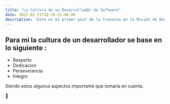 ```yaml
---
title: "La Cultura de un Desarrollad@r de Software"
date: 2022-02-21T18:16:21-06:00
description: 'Este es mi primer post de la travesía en la Misión de Backend con Node JS de Launch X.'
---
```


Para mi la cultura de un desarrollador se base en lo siguiente :
----------
- Resperto
- Dedicacion
- Perseverancia
- Integro


Siendo estos algunos aspectos importante que tomaria en cuenta.


 🐺
